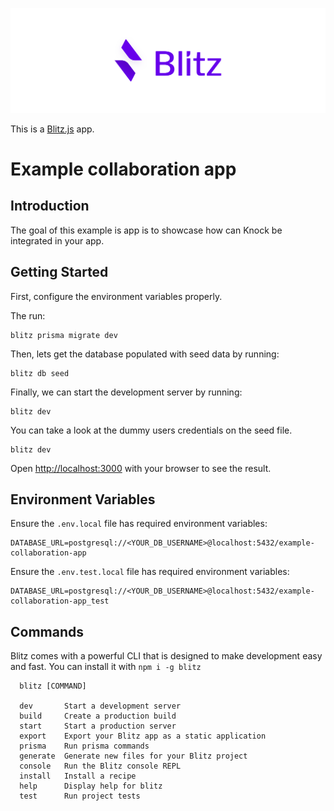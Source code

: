 [![Blitz.js](https://raw.githubusercontent.com/blitz-js/art/master/github-cover-photo.png)](https://blitzjs.com)

This is a [Blitz.js](https://github.com/blitz-js/blitz) app.

# **Example collaboration app**

## Introduction

The goal of this example is app is to showcase how can Knock be integrated in your app.

## Getting Started

First, configure the environment variables properly.

The run:

```
blitz prisma migrate dev
```

Then, lets get the database populated with seed data by running:

```
blitz db seed
```

Finally, we can start the development server by running:

```
blitz dev
```

You can take a look at the dummy users credentials on the seed file.

```
blitz dev
```

Open [http://localhost:3000](http://localhost:3000) with your browser to see the result.

## Environment Variables

Ensure the `.env.local` file has required environment variables:

```
DATABASE_URL=postgresql://<YOUR_DB_USERNAME>@localhost:5432/example-collaboration-app
```

Ensure the `.env.test.local` file has required environment variables:

```
DATABASE_URL=postgresql://<YOUR_DB_USERNAME>@localhost:5432/example-collaboration-app_test
```

## Commands

Blitz comes with a powerful CLI that is designed to make development easy and fast. You can install it with `npm i -g blitz`

```
  blitz [COMMAND]

  dev       Start a development server
  build     Create a production build
  start     Start a production server
  export    Export your Blitz app as a static application
  prisma    Run prisma commands
  generate  Generate new files for your Blitz project
  console   Run the Blitz console REPL
  install   Install a recipe
  help      Display help for blitz
  test      Run project tests
```
